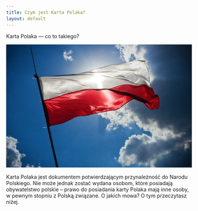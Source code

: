```yaml
---
title: Czym jest Karta Polaka?
layout: default
---
```


Karta Polaka — co to takiego?

![Biało-czerwona flaga na tle nieba](<flaga na tle nieba.jpg>)

Karta Polaka jest dokumentem potwierdzającym przynależność do Narodu Polskiego. Nie może jednak zostać wydana osobom, które posiadają obywatelstwo polskie – prawo do posiadania karty Polaka mają inne osoby, w pewnym stopniu z Polską związane. O jakich mowa? O tym przeczytasz niżej.

